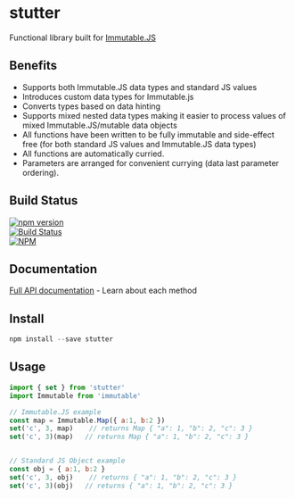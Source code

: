 # stutter
Functional library built for [Immutable.JS](https://facebook.github.io/immutable-js/)


## Benefits
- Supports both Immutable.JS data types and standard JS values
- Introduces custom data types for Immutable.js
- Converts types based on data hinting
- Supports mixed nested data types making it easier to process values of mixed Immutable.JS/mutable data objects
- All functions have been written to be fully immutable and side-effect free (for both standard JS values and Immutable.JS data types)
- All functions are automatically curried.
- Parameters are arranged for convenient currying (data last parameter ordering).


## Build Status

[![npm version](https://badge.fury.io/js/stutter.svg)](https://badge.fury.io/js/stutter)<br />
[![Build Status](https://travis-ci.org/brianneisler/stutter.svg)](https://travis-ci.org/brianneisler/stutter)<br />
[![NPM](https://nodei.co/npm/stutter.png?downloads=true&downloadRank=true&stars=true)](https://nodei.co/npm/stutter/)


## Documentation

[Full API documentation](docs/API.md) - Learn about each method


## Install

```js
npm install --save stutter
```


## Usage

```js
import { set } from 'stutter'
import Immutable from 'immutable'

// Immutable.JS example
const map = Immutable.Map({ a:1, b:2 })
set('c', 3, map)    // returns Map { "a": 1, "b": 2, "c": 3 }
set('c', 3)(map)   // returns Map { "a": 1, "b": 2, "c": 3 }


// Standard JS Object example
const obj = { a:1, b:2 }
set('c', 3, obj)    // returns { "a": 1, "b": 2, "c": 3 }
set('c', 3)(obj)   // returns { "a": 1, "b": 2, "c": 3 }
```
